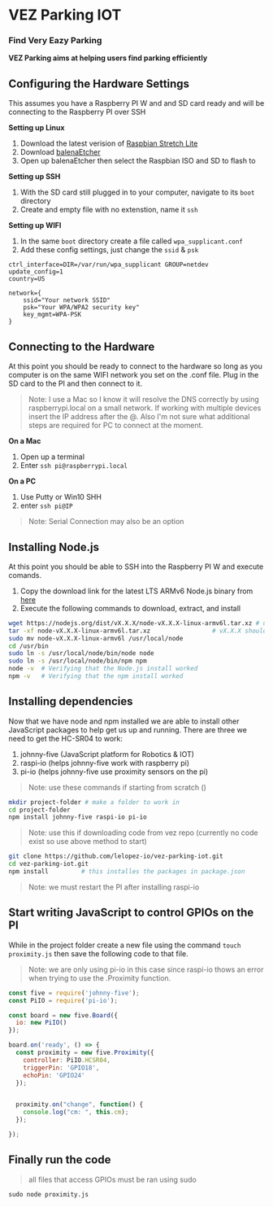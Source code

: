 # VEZ Parking IOT
### Find Very Eazy Parking
**VEZ Parking aims at helping users find parking efficiently**


## Configuring the Hardware Settings

This assumes you have a Raspberry PI W and and SD card ready and will be connecting to the Raspberry PI over SSH

**Setting up Linux**

1. Download the latest verision of [Raspbian Stretch Lite](https://downloads.raspberrypi.org/raspbian_lite_latest)
2. Download [balenaEtcher](https://www.balena.io/etcher/)
3. Open up balenaEtcher then select the Raspbian ISO and SD to flash to

**Setting up SSH**
1. With the SD card still plugged in to your computer, navigate to its `boot` directory
2. Create and empty file with no extenstion, name it `ssh`

**Setting up WIFI**
1. In the same `boot` directory create a file called `wpa_supplicant.conf`
2. Add these config settings, just change the `ssid` & `psk`
```
ctrl_interface=DIR=/var/run/wpa_supplicant GROUP=netdev
update_config=1
country=US

network={
	ssid="Your network SSID"
	psk="Your WPA/WPA2 security key"
	key_mgmt=WPA-PSK
}
```

## Connecting to the Hardware

At this point you should be ready to connect to the hardware so long as you computer is on the same WIFI network you set on the .conf file. Plug in the SD card to the PI and then connect to it.
> Note: I use a Mac so I know it will resolve the DNS correctly by using raspberrypi.local on a small network. If working with multiple devices insert the IP address after the @. Also I'm not sure what additional steps are required for PC to connect at the moment.

**On a Mac**
1. Open up a terminal
2. Enter `ssh pi@raspberrypi.local`


**On a PC**
1. Use Putty or Win10 SHH
2. enter `ssh pi@IP`

> Note: Serial Connection may also be an option

## Installing Node.js

At this point you should be able to SSH into the Raspberry PI W and execute comands.
1. Copy the download link for the latest LTS ARMv6 Node.js binary from [here](https://nodejs.org/en/download/)
2. Execute the following commands to download, extract, and install 
```bash
wget https://nodejs.org/dist/vX.X.X/node-vX.X.X-linux-armv6l.tar.xz	# use the download link copied earlier
tar -xf node-vX.X.X-linux-armv6l.tar.xz					# vX.X.X should be the version you dowload above
sudo mv node-vX.X.X-linux-armv6l /usr/local/node
cd /usr/bin
sudo ln -s /usr/local/node/bin/node node
sudo ln -s /usr/local/node/bin/npm npm
node -v  # Verifying that the Node.js install worked
npm -v   # Verifying that the npm install worked
```

## Installing dependencies
Now that we have node and npm installed we are able to install other JavaScript packages to help get us up and running. There are three we need to get the HC-SR04 to work:
1. johnny-five (JavaScript platform for Robotics & IOT)
2. raspi-io (helps johnny-five work with raspberry pi)
3. pi-io  (helps johnny-five use proximity sensors on the pi)


> Note: use these commands if starting from scratch ()
```bash
mkdir project-folder # make a folder to work in
cd project-folder
npm install johnny-five raspi-io pi-io
```
> Note: use this if downloading code from vez repo (currently no code exist so use above method to start)
```bash
git clone https://github.com/lelopez-io/vez-parking-iot.git
cd vez-parking-iot.git
npm install 		# this installes the packages in package.json
```

> Note: we must restart the PI after installing raspi-io 

## Start writing JavaScript to control GPIOs on the PI
While in the project folder create a new file using the command `touch proximity.js` then save the following code to that file.

> Note: we are only using pi-io in this case since raspi-io thows an error when trying to use the .Proximity function.

```javascript
const five = require('johnny-five');
const PiIO = require('pi-io');

const board = new five.Board({
  io: new PiIO()
});

board.on('ready', () => {
  const proximity = new five.Proximity({
    controller: PiIO.HCSR04,
    triggerPin: 'GPIO18',
    echoPin: 'GPIO24'
  });


  proximity.on("change", function() {
    console.log("cm: ", this.cm);
  });

});
```

## Finally run the code
> all files that access GPIOs must be ran using sudo

`sudo node proximity.js`







